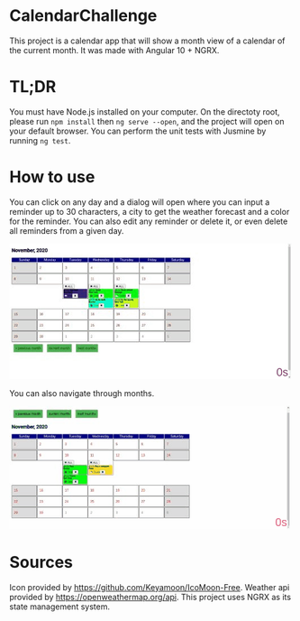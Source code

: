 # CalendarChallenge

This project is a calendar app that will show a month view of a calendar of the current month. It was made with Angular 10 + NGRX.

# TL;DR

You must have Node.js installed on your computer. On the directoty root, please run `npm install` then `ng serve --open`, and the project will open on your default browser. You can perform the unit tests with Jusmine by running `ng test`. 

# How to use

You can click on any day and a dialog will open where you can input a reminder up to 30 characters, a city to get the weather forecast and a color for the reminder. You can also edit any reminder or delete it, or 
even delete all reminders from a given day.

![](Delete.gif)

 You can also navigate through months.

 ![](navigate.gif)


# Sources

Icon provided by https://github.com/Keyamoon/IcoMoon-Free.
Weather api provided by https://openweathermap.org/api.
This project uses NGRX as its state management system.

